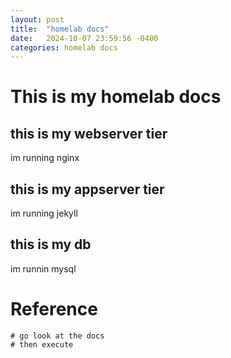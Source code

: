 ```yaml
---
layout: post
title:  "homelab docs"
date:   2024-10-07 23:59:56 -0400
categories: homelab docs
---
```


# This is my homelab docs

## this is my webserver tier

im running nginx 

## this is my appserver tier 

im running jekyll

## this is my db 

im runnin mysql 

# Reference

```
# go look at the docs
# then execute
```
